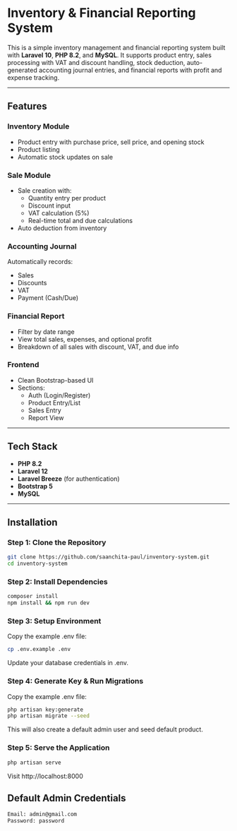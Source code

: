 # Inventory & Financial Reporting System

This is a simple inventory management and financial reporting system built with **Laravel 10**, **PHP 8.2**, and **MySQL**. It supports product entry, sales processing with VAT and discount handling, stock deduction, auto-generated accounting journal entries, and financial reports with profit and expense tracking.

---

## Features

### Inventory Module
- Product entry with purchase price, sell price, and opening stock
- Product listing
- Automatic stock updates on sale

### Sale Module
- Sale creation with:
    - Quantity entry per product
    - Discount input
    - VAT calculation (5%)
    - Real-time total and due calculations
- Auto deduction from inventory

### Accounting Journal
Automatically records:
- Sales
- Discounts
- VAT
- Payment (Cash/Due)

### Financial Report
- Filter by date range
- View total sales, expenses, and optional profit
- Breakdown of all sales with discount, VAT, and due info

### Frontend
- Clean Bootstrap-based UI
- Sections:
    - Auth (Login/Register)
    - Product Entry/List
    - Sales Entry
    - Report View

---

## Tech Stack

- **PHP 8.2**
- **Laravel 12**
- **Laravel Breeze** (for authentication)
- **Bootstrap 5**
- **MySQL**

---

## Installation

### Step 1: Clone the Repository

```bash
git clone https://github.com/saanchita-paul/inventory-system.git
cd inventory-system
```

### Step 2: Install Dependencies
```bash
composer install
npm install && npm run dev
```


### Step 3: Setup Environment
Copy the example .env file:
```bash
cp .env.example .env
```
Update your database credentials in .env.


### Step 4: Generate Key & Run Migrations
Copy the example .env file:
```bash
php artisan key:generate
php artisan migrate --seed
```
This will also create a default admin user and seed default product.

### Step 5: Serve the Application
```bash
php artisan serve

```
Visit http://localhost:8000

##  Default Admin Credentials

```bash
Email: admin@gmail.com
Password: password

```
